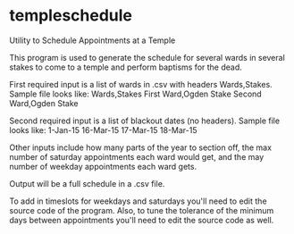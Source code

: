 templeschedule
==============

Utility to Schedule Appointments at a Temple

This program is used to generate the schedule for several wards in several stakes to come to a temple and perform baptisms for the dead.

First required input is a list of wards in .csv with headers Wards,Stakes. Sample file looks like:
Wards,Stakes
First Ward,Ogden Stake
Second Ward,Ogden Stake

Second required input is a list of blackout dates (no headers). Sample file looks like:
1-Jan-15
16-Mar-15
17-Mar-15
18-Mar-15

Other inputs include how many parts of the year to section off, the max number of saturday appointments each ward would get, and the may number of weekday appointments each ward gets.

Output will be a full schedule in a .csv file.

To add in timeslots for weekdays and saturdays you'll need to edit the source code of the program. Also, to tune the tolerance of the minimum days between appointments you'll need to edit the source code as well.

